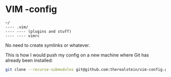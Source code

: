 
# VIM -config

```
~/
---- .vim/
---- ---- (plugins and stuff)
---- ---- vimrc
```


No need to create symlinks or whatever.

This is how I would push my config on a new machine where Git has already been installed:
```bash
git clone --recurse-submodules git@github.com:therealstein/vim-config.git .vim
```

